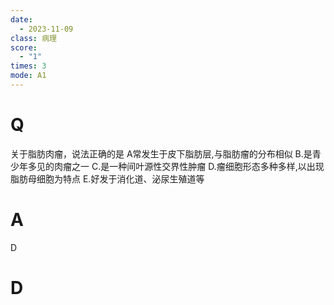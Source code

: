 ```yaml
---
date:
  - 2023-11-09
class: 病理
score:
  - "1"
times: 3
mode: A1
---
```



# Q
关于脂肪肉瘤，说法正确的是
A常发生于皮下脂肪层,与脂肪瘤的分布相似
B.是青少年多见的肉瘤之一
C.是一种间叶源性交界性肿瘤
D.瘤细胞形态多种多样,以出现脂肪母细胞为特点
E.好发于消化道、泌尿生殖道等


# A
D





# D